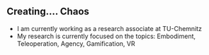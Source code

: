 ## Creating.... Chaos
- I am currently working as a research associate at TU-Chemnitz
- My research is currently focused on the topics: Embodiment, Teleoperation, Agency, Gamification, VR

<!--
**101000010/101000010** is a ✨ _special_ ✨ repository because its `README.md` (this file) appears on your GitHub profile.

Here are some ideas to get you started:

- 🔭 I’m currently working on ...
- 🌱 I’m currently learning ...
- 👯 I’m looking to collaborate on ...
- 🤔 I’m looking for help with ...
- 💬 Ask me about ...
- 📫 How to reach me: ...
- 😄 Pronouns: ...
- ⚡ Fun fact: ...
-->
